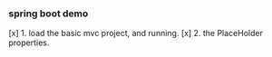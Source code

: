 ### spring boot demo
[x] 1. load the basic mvc project, and running.
[x] 2. the PlaceHolder properties.
